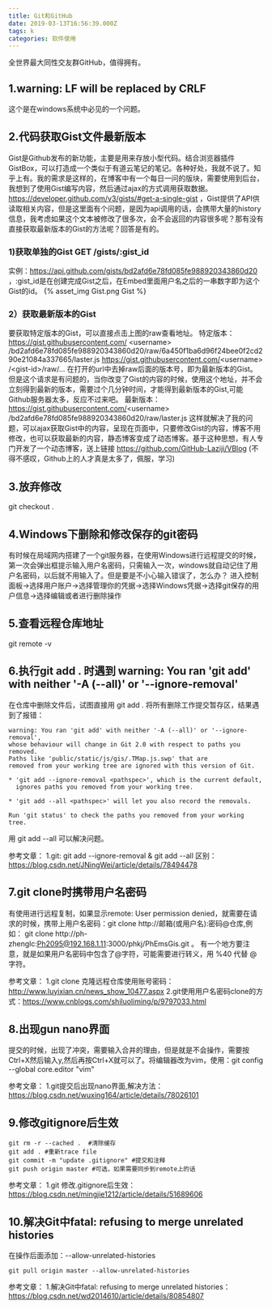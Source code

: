 ```yaml
---
title: Git和GitHub
date: 2019-03-13T16:56:39.000Z
tags: k
categories: 软件使用
---
```


<!--more-->
全世界最大同性交友群GitHub，值得拥有。
## 1.warning: LF will be replaced by CRLF
这个是在windows系统中必见的一个问题。
## 2.代码获取Gist文件最新版本
Gist是Github发布的新功能，主要是用来存放小型代码。结合浏览器插件GistBox，可以打造成一个类似于有道云笔记的笔记。各种好处，我就不说了。知乎上有。我的需求是这样的，在博客中有一个每日一问的版块，需要使用到后台，我想到了使用Gist编写内容，然后通过ajax的方式调用获取数据。https://developer.github.com/v3/gists/#get-a-single-gist ，Gist提供了API供读取相关内容，但是这里面有个问题，是因为api调用的话，会携带大量的history信息，我考虑如果这个文本被修改了很多次，会不会返回的内容很多呢？那有没有直接获取最新版本的Gist的方法呢？回答是有的。
### 1)获取单独的Gist GET /gists/:gist_id
实例：https://api.github.com/gists/bd2afd6e78fd085fe988920343860d20 ，:gist_id是在创建完成Gist之后，在Embed里面用户名之后的一串数字即为这个Gist的id。
{% asset_img Gist.png Gist %}
### 2）获取最新版本的Gist
要获取特定版本的Gist，可以直接点击上图的raw查看地址。
特定版本：https://gist.githubusercontent.com/ <username\> /bd2afd6e78fd085fe988920343860d20/raw/6a450f1ba6d96f24bee0f2cd290e21084a337665/laster.js 
https://gist.githubusercontent.com/<username\> /<gist-id\>/raw/...
在打开的url中去掉raw后面的版本号，即为最新版本的Gist。但是这个请求是有问题的，当你改变了Gist的内容的时候，使用这个地址，并不会立刻得到最新的版本，需要过个几分钟时间，才能得到最新版本的Gist,可能Github服务器太多，反应不过来吧。
最新版本：https://gist.githubusercontent.com/<username\> /bd2afd6e78fd085fe988920343860d20/raw/laster.js
这样就解决了我的问题，可以ajax获取Gist中的内容，呈现在页面中，只要修改Gist的内容，博客不用修改，也可以获取最新的内容，静态博客变成了动态博客。基于这种思想，有人专门开发了一个动态博客，送上链接
https://github.com/GitHub-Laziji/VBlog (不得不感叹，Github上的人才真是太多了，佩服，学习)
## 3.放弃修改
git checkout .
## 4.Windows下删除和修改保存的git密码
有时候在局域网内搭建了一个git服务器，在使用Windows进行远程提交的时候，第一次会弹出框提示输入用户名密码，只需输入一次，windows就自动记住了用户名密码，以后就不用输入了。但是要是不小心输入错误了，怎么办？
进入控制面板->选择用户账户->选择管理你的凭据->选择Windows凭据->选择git保存的用户信息->选择编辑或者进行删除操作
## 5.查看远程仓库地址
git remote -v

## 6.执行git add . 时遇到 warning: You ran 'git add' with neither '-A (--all)' or '--ignore-removal'
在仓库中删除文件后，试图直接用 git add . 将所有删除工作提交暂存区，结果遇到了报错：
```
warning: You ran 'git add' with neither '-A (--all)' or '--ignore-removal',
whose behaviour will change in Git 2.0 with respect to paths you removed.
Paths like 'public/static/js/gis/.TMap.js.swp' that are
removed from your working tree are ignored with this version of Git.

* 'git add --ignore-removal <pathspec>', which is the current default,
  ignores paths you removed from your working tree.

* 'git add --all <pathspec>' will let you also record the removals.

Run 'git status' to check the paths you removed from your working tree.

```
用 git add --all 可以解决问题。

参考文章：
1.git: git add --ignore-removal & git add --all 区别：https://blog.csdn.net/JNingWei/article/details/78494478

## 7.git clone时携带用户名密码
有使用进行远程复制，如果显示remote: User permission denied，就需要在请求的时候，携带上用户名密码：git clone http://邮箱(或用户名):密码@仓库,例如： git clone http://ph-zhenglc:Ph2095@192.168.1.11:3000/phkj/PhEmsGis.git 。 有一个地方要注意，就是如果用户名密码中包含了@字符，可能需要进行转义，用 %40 代替 @ 字符。

参考文章：
1.git clone 克隆远程仓库使用账号密码：http://www.luyixian.cn/news_show_10477.aspx
2.git使用用户名密码clone的方式：https://www.cnblogs.com/shiluoliming/p/9797033.html

## 8.出现gun nano界面
提交的时候，出现了冲突，需要输入合并的理由，但是就是不会操作，需要按Ctrl+X然后输入y,然后再按Ctrl+X就可以了。将编辑器改为vim，使用：git config --global core.editor "vim"

参考文章：
1.git提交后出现nano界面,解决方法：https://blog.csdn.net/wuxing164/article/details/78026101

## 9.修改gitignore后生效
```
git rm -r --cached .  #清除缓存
git add . #重新trace file
git commit -m "update .gitignore" #提交和注释
git push origin master #可选，如果需要同步到remote上的话
```

参考文章：
1.git 修改.gitignore后生效：https://blog.csdn.net/mingjie1212/article/details/51689606

## 10.解决Git中fatal: refusing to merge unrelated histories
在操作后面添加：--allow-unrelated-histories
```
git pull origin master --allow-unrelated-histories
```
参考文章：
1.解决Git中fatal: refusing to merge unrelated histories：https://blog.csdn.net/wd2014610/article/details/80854807
